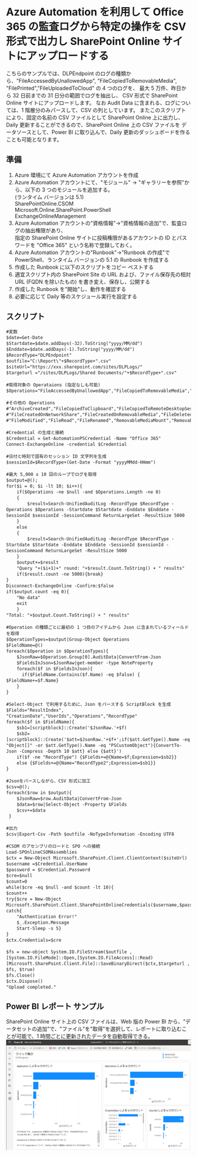 # Azure Automation を利用して Office 365 の監査ログから特定の操作を CSV 形式で出力し SharePoint Online サイトにアップロードする
こちらのサンプルでは、DLPEndpoint のログの種類から、"FileAccessedByUnallowedApp", "FileCopiedToRemovableMedia", "FilePrinted","FileUploadedToCloud" の 4 つのログを、
最大 5 万件、昨日から 32 日前までの 31 日分の範囲でログを抽出し、 CSV 形式で SharePoint Online サイトにアップロードします。
なお Audit Data に含まれる、ログについては、1 階層分のみパースして、CSV の列としています。
またこのスクリプトにより、固定の名前の CSV ファイルとして SharePoint Online 上に出力し、 Daily 更新することができるので、SharePoint Online 上の CSV ファイルを
データソースとして、Power BI に取り込んで、Daily 更新のダッシュボードを作ることも可能となります。

## 準備
1. Azure 環境にて Azure Automation アカウントを作成
2. Azure Automation アカウントにて、"モジュール" -> "ギャラリーを参照"から、以下の 3 つのモジュールを追加する。   
(ランタイム バージョンは 5.1)   
  SharePointOnline.CSOM    
  Microsoft.Online.SharePoint.PowerShell   
  ExchangeOnlineManagement   
3. Azure Automation アカウントの"資格情報"->"資格情報の追加"で、監査ログの抽出権限があり、   
  指定の SharePoint Online サイトに投稿権限があるアカウントの ID とパスワードを "Office 365" という名称で登録しておく。
4. Azure Automation アカウントの"Runbook"->"Runbook の作成"で PowerShell、ランタイム バージョンの 5.1 の Runbook を作成する
5. 作成した Runbook に以下のスクリプトをコピー ペストする
6. 適宜スクリプト内の SharePoint Site の URL および、ファイル保存先の相対 URL (FQDN を除いたもの) を書き変え、保存し、公開する
7. 作成した Runbook を"開始"し、動作を確認する
8. 必要に応じて Daily 等のスケジュール実行を設定する

## スクリプト
```
#変数
$date=Get-Date
$Startdate=$date.addDays(-32).ToString("yyyy/MM/dd")
$Enddate=$date.addDays(-1).ToString("yyyy/MM/dd")
$RecordType="DLPEndpoint"
$outfile="C:\Report\"+$RecordType+".csv"
$siteUrl="https://xxx.sharepoint.com/sites/DLPLogs/"
$targeturl ="/sites/DLPLogs/Shared Documents/"+$RecordType+".csv"

#取得対象の Operataions (指定なしも可能)
$Operations="FileAccessedByUnallowedApp","FileCopiedToRemovableMedia","FilePrinted","FileUploadedToCloud"

#その他の Operations
#"ArchiveCreated","FileCopiedToClipboard","FileCopiedToRemoteDesktopSession","FileCreated",
#"FileCreatedOnNetworkShare","FileCreatedOnRemovableMedia","FileDeleted","FileDownloadedFromBrowser",
#"FileModified","FileRead","FileRenamed","RemovableMediaMount","RemovableMediaUnmount"

#Credential の生成と接続
$Credential = Get-AutomationPSCredential -Name "Office 365"
Connect-ExchangeOnline -credential $Credential

#日付と時刻で固有のセッション ID 文字列を生成
$sessionId=$RecordType+(Get-Date -Format "yyyyMMdd-HHmm")

#最大 5,000 x 10 回のループでログを取得
$output=@();
for($i = 0; $i -lt 10; $i++){
	if($Operations -ne $null -and $Operations.Length -ne 0)
	{
    	$result=Search-UnifiedAuditLog -RecordType $RecordType -Operations $Operations -Startdate $Startdate -Enddate $Enddate -SessionId $sessionId -SessionCommand ReturnLargeSet -ResultSize 5000
	}
	else
	{
		$result=Search-UnifiedAuditLog -RecordType $RecordType -Startdate $Startdate -Enddate $Enddate -SessionId $sessionId -SessionCommand ReturnLargeSet -ResultSize 5000
	}
    $output+=$result
    "Query "+($i+1)+" round: "+$result.Count.ToString() + " results"
    if($result.count -ne 5000){break}
}
Disconnect-ExchangeOnline -Confirm:$false
if($output.count -eq 0){
	"No data"
	exit
	}
"Total: "+$output.Count.ToString() + " results"
    
#Operation の種類ごとに最初の 1 つ目のアイテムから Json に含まれているフィールドを取得
$OperationTypes=$output|Group-Object Operations
$FieldName=@()
foreach($Operation in $OperationTypes){
    $JsonRaw=$Operation.Group[0].AuditData|ConvertFrom-Json
    $FieldsInJson=$JsonRaw|get-member -type NoteProperty
    foreach($f in $FieldsInJson){
      if($FieldName.Contains($f.Name) -eq $false) { $FieldName+=$f.Name}
    }
}

#Select-Object で利用するために、Json をパースする ScriptBlock を生成
$Fields="ResultIndex", "CreationDate","UserIds","Operations","RecordType"
foreach($f in $FieldName){
    $sb1=[scriptblock]::Create('$JsonRaw.'+$f)
    $sb2=[scriptblock]::Create('$att=$JsonRaw.'+$f+';if($att.GetType().Name -eq "Object[]" -or $att.GetType().Name -eq "PSCustomObject"){ConvertTo-Json -Compress -Depth 10 $att} else {$att}')
    if($f -ne "RecordType") {$Fields+=@{Name=$f;Expression=$sb2}}
    else {$Fields+=@{Name="RecordType2";Expression=$sb1}}
}

#Jsonをパースしながら、CSV 形式に加工
$csv=@();
foreach($row in $output){
    $JsonRaw=$row.AuditData|ConvertFrom-Json
    $data=$row|Select-Object -Property $Fields
    $csv+=$data
 }

#出力
$csv|Export-Csv -Path $outfile -NoTypeInformation -Encoding UTF8

#CSOM のアセンブリのロードと SPO への接続
Load-SPOnlineCSOMAssemblies
$ctx = New-Object Microsoft.SharePoint.Client.ClientContext($siteUrl)
$username =$Credential.UserName
$password = $Credential.Password
$cre=$null
$count=0
while($cre -eq $null -and $count -lt 10){
$count++
try{$cre = New-Object Microsoft.SharePoint.Client.SharePointOnlineCredentials($username,$password)}
catch{
    "Authentication Error!"
    $_.Exception.Message
    Start-Sleep -s 5}
}
$ctx.Credentials=$cre

$fs = new-object System.IO.FileStream($outfile ,[System.IO.FileMode]::Open,[System.IO.FileAccess]::Read)
[Microsoft.SharePoint.Client.File]::SaveBinaryDirect($ctx,$targeturl , $fs, $true)
$fs.Close()
$ctx.Dispose()
"Upload completed."
```
## Power BI レポート サンプル
SharePoint Online サイト上の CSV ファイルは、Web 版の Power BI から、"データセットの追加"で、"ファイル"を"取得"を選択して、レポートに取り込むことが可能で、1 時間ごとに更新されたデータを自動取得できる。
![サンプル](img/PowerBI_EDLP.png)
